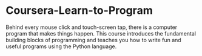 # Coursera-Learn-to-Program
Behind every mouse click and touch-screen tap, there is a computer program that makes things happen. This course introduces the fundamental building blocks of programming and teaches you how to write fun and useful programs using the Python language.
